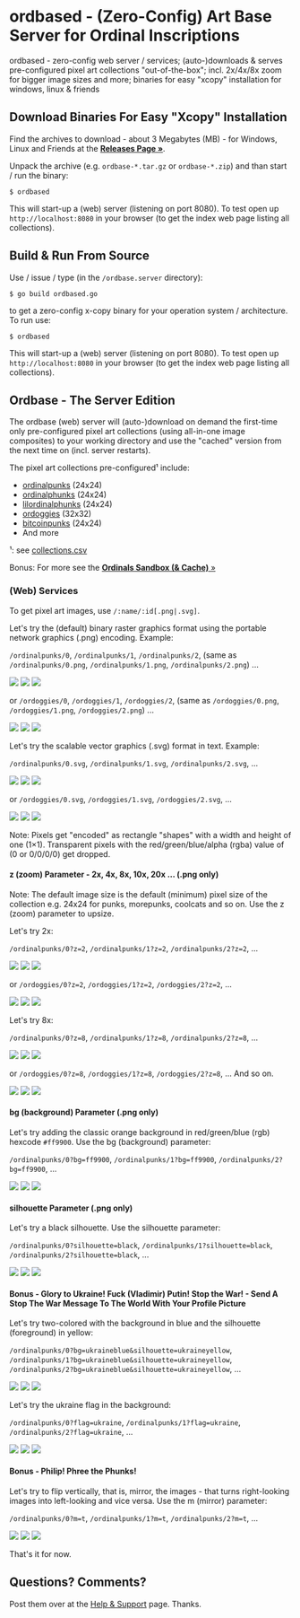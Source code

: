 # ordbased - (Zero-Config) Art Base Server for Ordinal Inscriptions

ordbased - zero-config web server / services; (auto-)downloads & serves pre-configured pixel art collections "out-of-the-box"; incl. 2x/4x/8x zoom for bigger image sizes and more; binaries for easy "xcopy" installation for windows, linux & friends




## Download Binaries For Easy "Xcopy" Installation

Find the archives to download  - about 3 Megabytes (MB) - for Windows, Linux and Friends at the [**Releases Page »**](https://github.com/ordbase/ordbase.server/releases).

Unpack the archive (e.g. `ordbase-*.tar.gz` or `ordbase-*.zip`) and than start / run the binary:

```
$ ordbased
```

This will start-up a (web) server (listening on port 8080). To test open up `http://localhost:8080` in your browser (to get the index web page listing all collections).


## Build & Run From Source


Use / issue / type  (in the `/ordbase.server` directory):

```
$ go build ordbased.go
```

to get a zero-config x-copy binary for your operation system / architecture.
To run use:

```
$ ordbased
```

This will start-up a (web) server (listening on port 8080). To test open up `http://localhost:8080` in your browser (to get the index web page listing all collections).








## Ordbase - The Server Edition

The ordbase (web) server will (auto-)download on demand the first-time only pre-configured
pixel art collections (using all-in-one image composites)
to your working directory and use the "cached" version from the next time on (incl. server restarts).


The pixel art collections pre-configured¹ include:


- [ordinalpunks](https://github.com/ordbase/ordinals.sandbox/blob/master/i/ordinalpunks.png) (24x24)
- [ordinalphunks](https://github.com/ordbase/ordinals.sandbox/blob/master/i/ordinalphunks.png) (24x24)
- [lilordinalphunks](https://github.com/ordbase/ordinals.sandbox/blob/master/i/lilordinalphunks.png) (24x24)
- [ordoggies](https://github.com/ordbase/ordinals.sandbox/blob/master/i/ordoggies.png) (32x32)
- [bitcoinpunks](https://github.com/ordbase/ordinals.sandbox/blob/master/i/bitcoinpunks-ii.png) (24x24)
- And more


¹: see [collections.csv](collections.csv)



Bonus: For more see the [**Ordinals Sandbox (& Cache)** »](https://github.com/ordbase/ordinals.sandbox)



### (Web) Services


To get pixel art images, use `/:name/:id[.png|.svg]`.

Let's try the (default)
binary raster graphics format
using the portable network graphics (.png) encoding.
Example:

`/ordinalpunks/0`, `/ordinalpunks/1`, `/ordinalpunks/2`,
(same as `/ordinalpunks/0.png`, `/ordinalpunks/1.png`, `/ordinalpunks/2.png`) ...

![](i/ordinalpunks-000000.png)
![](i/ordinalpunks-000001.png)
![](i/ordinalpunks-000002.png)


or `/ordoggies/0`, `/ordoggies/1`, `/ordoggies/2`,
(same as `/ordoggies/0.png`, `/ordoggies/1.png`, `/ordoggies/2.png`)  ...

![](i/ordoggies-000000.png)
![](i/ordoggies-000001.png)
![](i/ordoggies-000002.png)



Let's try the scalable vector graphics (.svg) format in text.
Example:


`/ordinalpunks/0.svg`, `/ordinalpunks/1.svg`, `/ordinalpunks/2.svg`, ...

![](i/ordinalpunks-000000.svg)
![](i/ordinalpunks-000001.svg)
![](i/ordinalpunks-000002.svg)


or `/ordoggies/0.svg`, `/ordoggies/1.svg`, `/ordoggies/2.svg`,  ...

![](i/ordoggies-000000.svg)
![](i/ordoggies-000001.svg)
![](i/ordoggies-000002.svg)


Note: Pixels get "encoded" as rectangle "shapes" with a width and height
of one (1×1).  Transparent pixels
with the red/green/blue/alpha (rgba) value of (0 or 0/0/0/0)
get dropped.



#### z (zoom) Parameter - 2x, 4x, 8x, 10x, 20x ...   (.png only)


Note: The default image size is the default
(minimum) pixel size of the collection e.g. 24x24 for punks, morepunks,
coolcats and so on.
Use the z (zoom) parameter to upsize.

Let's try 2x:


`/ordinalpunks/0?z=2`, `/ordinalpunks/1?z=2`, `/ordinalpunks/2?z=2`, ...

![](i/ordinalpunks-000000@2x.png)
![](i/ordinalpunks-000001@2x.png)
![](i/ordinalpunks-000002@2x.png)


or `/ordoggies/0?z=2`, `/ordoggies/1?z=2`, `/ordoggies/2?z=2`, ...

![](i/ordoggies-000000@2x.png)
![](i/ordoggies-000001@2x.png)
![](i/ordoggies-000002@2x.png)




Let's try 8x:


`/ordinalpunks/0?z=8`, `/ordinalpunks/1?z=8`, `/ordinalpunks/2?z=8`, ...

![](i/ordinalpunks-000000@8x.png)
![](i/ordinalpunks-000001@8x.png)
![](i/ordinalpunks-000002@8x.png)


or `/ordoggies/0?z=8`, `/ordoggies/1?z=8`, `/ordoggies/2?z=8`, ...  And so on.

![](i/ordoggies-000000@8x.png)
![](i/ordoggies-000001@8x.png)
![](i/ordoggies-000002@8x.png)



#### bg (background) Parameter    (.png only)

Let's try adding the classic orange background
in red/green/blue (rgb) hexcode `#ff9900`.
Use the bg (background) parameter:

`/ordinalpunks/0?bg=ff9900`, `/ordinalpunks/1?bg=ff9900`, `/ordinalpunks/2?bg=ff9900`, ...

![](i/ordinalpunks-000000_(ff9900).png)
![](i/ordinalpunks-000001_(ff9900).png)
![](i/ordinalpunks-000002_(ff9900).png)




#### silhouette Parameter    (.png only)

Let's try a black silhouette.
Use the silhouette parameter:

`/ordinalpunks/0?silhouette=black`, `/ordinalpunks/1?silhouette=black`, `/ordinalpunks/2?silhouette=black`, ...

![](i/ordinalpunks-000000_silhouette(black).png)
![](i/ordinalpunks-000001_silhouette(black).png)
![](i/ordinalpunks-000002_silhouette(black).png)



#### Bonus -  Glory to Ukraine! Fuck (Vladimir) Putin! Stop the War! - Send A Stop The War Message To The World With Your Profile Picture


Let's try two-colored with the background in blue
and the silhouette (foreground) in yellow:

`/ordinalpunks/0?bg=ukraineblue&silhouette=ukraineyellow`, `/ordinalpunks/1?bg=ukraineblue&silhouette=ukraineyellow`, `/ordinalpunks/2?bg=ukraineblue&silhouette=ukraineyellow`, ...

![](i/ordinalpunks-000000_(ukraineblue)_silhouette(ukraineyellow).png)
![](i/ordinalpunks-000001_(ukraineblue)_silhouette(ukraineyellow).png)
![](i/ordinalpunks-000002_(ukraineblue)_silhouette(ukraineyellow).png)



Let's try the ukraine flag in the background:

`/ordinalpunks/0?flag=ukraine`, `/ordinalpunks/1?flag=ukraine`, `/ordinalpunks/2?flag=ukraine`, ...

![](i/ordinalpunks-000000_flag(ukraine).png)
![](i/ordinalpunks-000001_flag(ukraine).png)
![](i/ordinalpunks-000002_flag(ukraine).png)



####  Bonus  -  Philip! Phree the Phunks!

Let's try to flip vertically, that is, mirror, the images -
that turns right-looking images into left-looking and vice versa.
Use the m (mirror) parameter:


`/ordinalpunks/0?m=t`, `/ordinalpunks/1?m=t`, `/ordinalpunks/2?m=t`, ...

![](i/ordinalpunks-000000_mirror.png)
![](i/ordinalpunks-000001_mirror.png)
![](i/ordinalpunks-000002_mirror.png)


That's it for now.









## Questions? Comments?

Post them over at the [Help & Support](https://github.com/geraldb/help) page. Thanks.
